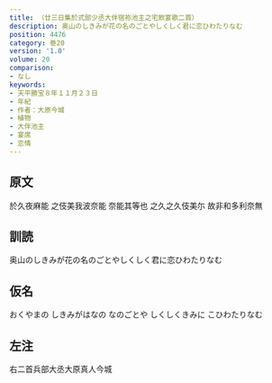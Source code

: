 ```yaml
---
title: （廿三日集於式部少丞大伴宿祢池主之宅飲宴歌二首）
description: 奥山のしきみが花の名のごとやしくしく君に恋ひわたりなむ
position: 4476
category: 巻20
version: '1.0'
volume: 20
comparison:
- なし
keywords:
- 天平勝宝８年１１月２３日
- 年紀
- 作者：大原今城
- 植物
- 大伴池主
- 宴席
- 恋情
---
```


## 原文

於久夜麻能 之伎美我波奈能 奈能其等也 之久之久伎美尓 故非和多利奈無

## 訓読

奥山のしきみが花の名のごとやしくしく君に恋ひわたりなむ

## 仮名

おくやまの しきみがはなの なのごとや しくしくきみに こひわたりなむ

## 左注

右二首兵部大丞大原真人今城
